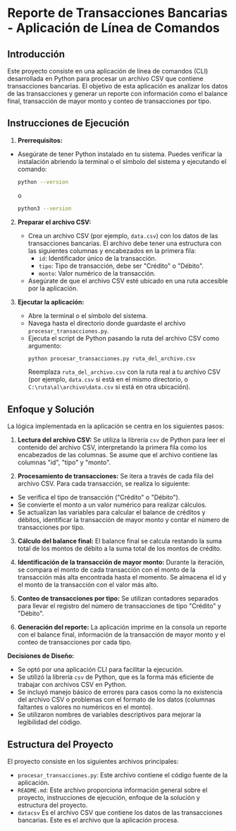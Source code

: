 # Reporte de Transacciones Bancarias - Aplicación de Línea de Comandos

## Introducción

Este proyecto consiste en una aplicación de línea de comandos (CLI) desarrollada en Python para procesar un archivo CSV que contiene transacciones bancarias. El objetivo de esta aplicación es analizar los datos de las transacciones y generar un reporte con información como el balance final, transacción de mayor monto y conteo de transacciones por tipo.

## Instrucciones de Ejecución

1.  **Prerrequisitos:**
   * Asegúrate de tener Python instalado en tu sistema. Puedes verificar la instalación abriendo la terminal o el símbolo del sistema y ejecutando el comando:
       ```bash
       python --version
       ```
     o
       ```bash
       python3 --version
       ```

2. **Preparar el archivo CSV:**
   * Crea un archivo CSV (por ejemplo, `data.csv`) con los datos de las transacciones bancarias. El archivo debe tener una estructura con las siguientes columnas y encabezados en la primera fila:
      * `id`: Identificador único de la transacción.
      * `tipo`: Tipo de transacción, debe ser "Crédito" o "Débito".
      * `monto`: Valor numérico de la transacción.
   * Asegúrate de que el archivo CSV esté ubicado en una ruta accesible por la aplicación.

3. **Ejecutar la aplicación:**
   * Abre la terminal o el símbolo del sistema.
   * Navega hasta el directorio donde guardaste el archivo `procesar_transacciones.py`.
   * Ejecuta el script de Python pasando la ruta del archivo CSV como argumento:
       ```bash
       python procesar_transacciones.py ruta_del_archivo.csv
       ```
     Reemplaza `ruta_del_archivo.csv` con la ruta real a tu archivo CSV (por ejemplo, `data.csv` si está en el mismo directorio, o `C:\ruta\al\archivo\data.csv` si está en otra ubicación).

## Enfoque y Solución

La lógica implementada en la aplicación se centra en los siguientes pasos:

1.  **Lectura del archivo CSV:** Se utiliza la librería `csv` de Python para leer el contenido del archivo CSV, interpretando la primera fila como los encabezados de las columnas. Se asume que el archivo contiene las columnas "id", "tipo" y "monto".

2.  **Procesamiento de transacciones:** Se itera a través de cada fila del archivo CSV. Para cada transacción, se realiza lo siguiente:
   * Se verifica el tipo de transacción ("Crédito" o "Débito").
   * Se convierte el monto a un valor numérico para realizar cálculos.
   * Se actualizan las variables para calcular el balance de créditos y débitos, identificar la transacción de mayor monto y contar el número de transacciones por tipo.

3.  **Cálculo del balance final:** El balance final se calcula restando la suma total de los montos de débito a la suma total de los montos de crédito.

4.  **Identificación de la transacción de mayor monto:** Durante la iteración, se compara el monto de cada transacción con el monto de la transacción más alta encontrada hasta el momento. Se almacena el id y el monto de la transacción con el valor más alto.

5.  **Conteo de transacciones por tipo:** Se utilizan contadores separados para llevar el registro del número de transacciones de tipo "Crédito" y "Débito".

6.  **Generación del reporte:** La aplicación imprime en la consola un reporte con el balance final, información de la transacción de mayor monto y el conteo de transacciones por cada tipo.

**Decisiones de Diseño:**

* Se optó por una aplicación CLI para facilitar la ejecución.
* Se utilizó la librería `csv` de Python, que es la forma más eficiente de trabajar con archivos CSV en Python.
* Se incluyó manejo básico de errores para casos como la no existencia del archivo CSV o problemas con el formato de los datos (columnas faltantes o valores no numéricos en el monto).
* Se utilizaron nombres de variables descriptivos para mejorar la legibilidad del código.

## Estructura del Proyecto

El proyecto consiste en los siguientes archivos principales:

* `procesar_transacciones.py`: Este archivo contiene el código fuente de la aplicación.
* `README.md`: Este archivo proporciona información general sobre el proyecto, instrucciones de ejecución, enfoque de la solución y estructura del proyecto.
* `datacsv` Es el archivo CSV que contiene los datos de las transacciones bancarias. Este es el archivo que la aplicación procesa.
